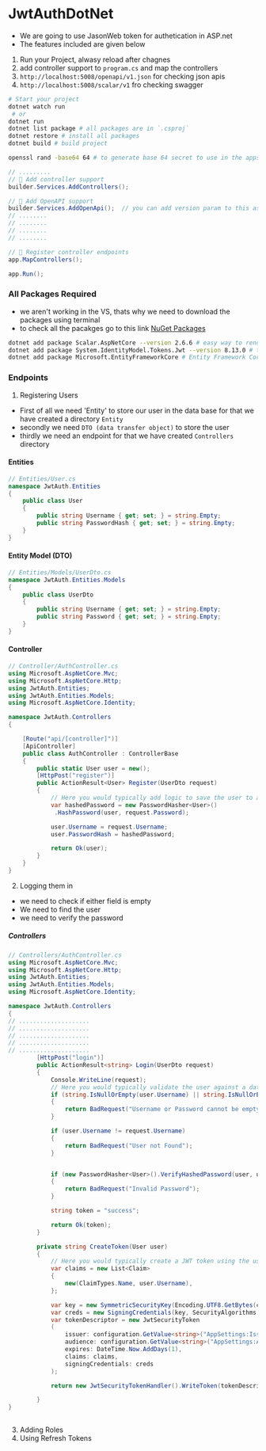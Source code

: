 # JwtAuthDotNet

* We are going to use JasonWeb token for authetication in ASP.net
* The features included are given below

1. Run your Project, alwasy reload after chagnes
2. add controller support to `program.cs` and map the controllers
3. `http://localhost:5008/openapi/v1.json` for checking json apis
4. `http://localhost:5008/scalar/v1` fro checking swagger

```sh
# Start your project
dotnet watch run 
 # or 
dotnet run
dotnet list package # all packages are in `.csproj`
dotnet restore # install all packages
dotnet build # build project

openssl rand -base64 64 # to generate base 64 secret to use in the appsettings.json for generation of jwt tokens

```

```cs
// .........
// 🔧 Add controller support
builder.Services.AddControllers();

// 🔧 Add OpenAPI support
builder.Services.AddOpenApi();  // you can add version param to this as well e.g // 🔧 builder.Services.AddOpenApi("v2");
// ........
// ........
// ........
// ........

// 🔧 Register controller endpoints
app.MapControllers();

app.Run();
```



### All Packages Required
* we aren't working in the VS, thats why we need to download the packages using terminal
* to check all the pacakges go to this link [NuGet Packages](https://www.nuget.org/PACKAGES)

```sh
dotnet add package Scalar.AspNetCore --version 2.6.6 # easy way to render beautiful API References based on OpenAPI/Swagger documents
dotnet add package System.IdentityModel.Tokens.Jwt --version 8.13.0 # this library simplifies working with OpenID Connect (OIDC), OAuth2.0, and JSON Web Tokens (JWT) in .NET.
dotnet add package Microsoft.EntityFrameworkCore # Entity Framework Core (EF Core) is a modern object-database mapper that lets you build a clean, portable, and high-level data access layer with .NET (C#) across a variety of databases

```

### Endpoints

1. Registering Users

* First of all we need 'Entity' to store our user in the data base for that we have created a directory `Entity`
* secondly we need `DTO (data transfer object)` to store the user
* thirdly we need an endpoint for that we have created `Controllers` directory


#### Entities
```cs
// Entities/User.cs
namespace JwtAuth.Entities
{
    public class User
    {
        public string Username { get; set; } = string.Empty;
        public string PasswordHash { get; set; } = string.Empty;
    }
}

```

#### Entity Model (DTO)
```cs
// Entities/Models/UserDto.cs
namespace JwtAuth.Entities.Models
{
    public class UserDto
    {
        public string Username { get; set; } = string.Empty;
        public string Password { get; set; } = string.Empty;
    }
}
```

#### Controller
```cs
// Controller/AuthController.cs
using Microsoft.AspNetCore.Mvc;
using Microsoft.AspNetCore.Http;
using JwtAuth.Entities;
using JwtAuth.Entities.Models;
using Microsoft.AspNetCore.Identity;

namespace JwtAuth.Controllers
{

    [Route("api/[controller]")]
    [ApiController]
    public class AuthController : ControllerBase
    {
        public static User user = new();
        [HttpPost("register")]
        public ActionResult<User> Register(UserDto request)
        {
            // Here you would typically add logic to save the user to a database
            var hashedPassword = new PasswordHasher<User>()
             .HashPassword(user, request.Password);

            user.Username = request.Username;
            user.PasswordHash = hashedPassword;

            return Ok(user);
        }
    }
}

```

2. Logging them in
* we need to check if either field is empty
* We need to find the user
* we need to verify the password

##### Controllers
```cs
// Controllers/AuthController.cs
using Microsoft.AspNetCore.Mvc;
using Microsoft.AspNetCore.Http;
using JwtAuth.Entities;
using JwtAuth.Entities.Models;
using Microsoft.AspNetCore.Identity;

namespace JwtAuth.Controllers
{
// ....................
// ....................
// ....................
// ....................
// ....................
        [HttpPost("login")]
        public ActionResult<string> Login(UserDto request)
        {
            Console.WriteLine(request);
            // Here you would typically validate the user against a database
            if (string.IsNullOrEmpty(user.Username) || string.IsNullOrEmpty(request.Password))
            {
                return BadRequest("Username or Password cannot be empty");
            }

            if (user.Username != request.Username)
            {
                return BadRequest("User not Found");
            }


            if (new PasswordHasher<User>().VerifyHashedPassword(user, user.PasswordHash, request.Password) == PasswordVerificationResult.Failed)
            {
                return BadRequest("Invalid Password");
            }

            string token = "success";

            return Ok(token);
        }

        private string CreateToken(User user)
        {
            // Here you would typically create a JWT token using the user's information
            var claims = new List<Claim>
            {
                new(ClaimTypes.Name, user.Username),
            };

            var key = new SymmetricSecurityKey(Encoding.UTF8.GetBytes(configuration.GetValue<string>("AppSettings:Token")!));
            var creds = new SigningCredentials(key, SecurityAlgorithms.HmacSha512Signature);
            var tokenDescriptor = new JwtSecurityToken
            (
                issuer: configuration.GetValue<string>("AppSettings:Issuer"),
                audience: configuration.GetValue<string>("AppSettings:Audience"),
                expires: DateTime.Now.AddDays(1),
                claims: claims,
                signingCredentials: creds
            );

            return new JwtSecurityTokenHandler().WriteToken(tokenDescriptor);

        }
}
 
```

3. Adding Roles
4. Using Refresh Tokens